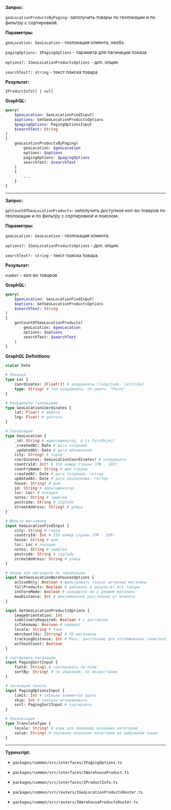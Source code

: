 **Запрос:**

`geoLocationProductsByPaging`- заполучить товары по геолокации и по фильтру с сортировкой.

**Параметры:**

`geoLocation: GeoLocation` - геолокация клиента, необх.

`pagingOptions: IPagingOptions` - параметр для пагинации показа

`options?: IGeoLocationProductsOptions` - доп. опции

`searchText?: string` - текст поиска товара

**Результат:**

`IProductInfo[] | null`

**GraphQL:**

```graphql
query(
	$geoLocation: GeoLocationFindInput!
	$options: GetGeoLocationProductsOptions
	$pagingOptions: PagingOptionsInput
	$searchText: String
)
{
	geoLocationProductsByPaging(
		geoLocation: $geoLocation
		options: $options
		pagingOptions: $pagingOptions
		searchText: $searchText
	)
	{
		...
	}
}
```

___

**Запрос:**

`getCountOfGeoLocationProducts`- заполучить доступное кол-во товаров по геолокации и по фильтру с сортировкой и поиском.

**Параметры:**

`geoLocation: GeoLocation` - геолокация клиента.

`options?: IGeoLocationProductsOptions` - доп. опции.

`searchText?: string` - текст поиска товара.

**Результат:**

`number` - кол-во товаров

**GraphQL:**

```graphql
query(
	$geoLocation: GeoLocationFindInput!
	$options: GetGeoLocationProductsOptions
	$searchText: String
)
{
	getCountOfGeoLocationProducts(
		geoLocation: $geoLocation
		options: $options
		searchText: $searchText
	)
}
```

**GraphQL Definitions:**

```graphql
scalar Date

# Локация
type Loc {
	coordinates: [Float!]! # координаты [longitude, latitude]
	type: String! # тип координаты, по умолч. "Point"
}

# Координаты геолокации
type GeoLocationCoordinates {
	lat: Float! # широта
	lng: Float! # долгота
}

# Геолокация
type GeoLocation {
	_id: String # идентификатор, в ts PyroObject
	_createdAt: Date # дата создания
	_updatedAt: Date # дата обновления
	city: String! # город
	coordinates: GeoLocationCoordinates! # координаты
	countryId: Int! # ISO номер страны (РФ - 189)
	countryName: String # имя страны
	createdAt: Date # дата создания, геттер
	updatedAt: Date # дата обновления, геттер
	house: String! # дом
	id: String # идентификатор
	loc: Loc! # локация
	notes: String # заметки
	postcode: String # zipCode
	streetAddress: String! # улица
}

# Фильтр магазинов
input GeoLocationFindInput {
	city: String # город
	countryId: Int # ISO номер страны (РФ - 189)
	house: String # дом
	loc: Loc # локация
	notes: String # заметки
	postcode: String # zipCode
	streetAddress: String # улица
}

# Опции для магазинов по геолокации
input GetGeoLocationWarehousesOptions {
	activeOnly: Boolean # фильтровать только активные магазины
	fullProducts: Boolean # добавить в результат все товары
	inStoreMode: Boolean # находится ли в режиме магазина
	maxDistance: Int # максимальное расстояние от клиента
}

input GetGeoLocationProductsOptions {
	imageOrientation: Int
	isDeliveryRequired: Boolean # с доставкой
	isTakeaway: Boolean # навынос
	locale: String # язык
	merchantIds: [String] # ID магазинов
	trackingDistance: Int # Макс. расстояние для отслеживания (неиспользуется)
	withoutCount: Boolean
}

# сортировка пагинации
input PagingSortInput {
	field: String! # сортировать по полю
	sortBy: String! # по убыванию, по возрастанию
}

# пагинация поиска
input PagingOptionsInput {
	limit: Int # сколько элементов брать
	skip: Int # сколько игнорировать
	sort: PagingSortInput # сортировка
}

# Локализация
type TranslateType {
	locale: String! # язык для перевода названия категории
	value: String! # значение названия категории на выбранном языке
}
```

___

**Typescript:**

* `packages/common/src/interfaces/IPagingOptions.ts`
* `packages/common/src/interfaces/IWarehouseProduct.ts`
* `packages/common/src/interfaces/IProductInfo.ts`

* `packages/common/src/routers/IGeoLocationProductsRouter.ts`
* `packages/common/src/routers/IWarehouseProductsRouter.ts`
